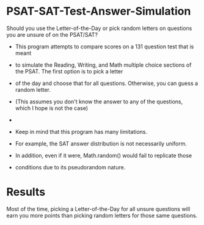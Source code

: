 # PSAT-SAT-Test-Answer-Simulation
Should you use the Letter-of-the-Day or pick random letters on questions you are unsure of on the PSAT/SAT?

 * This program attempts to compare scores on a 131 question test that is meant
 * to simulate the Reading, Writing, and Math multiple choice sections of the PSAT. The first option is to pick a letter
 * of the day and choose that for all questions. Otherwise, you can guess a random letter.
 * (This assumes you don't know the answer to any of the questions, which I hope is not the case)
 
 *
 
 * Keep in mind that this program has many limitations.
 * For example, the SAT answer distribution is not necessarily uniform.
 * In addition, even if it were, Math.random() would fail to replicate those 
 * conditions due to its pseudorandom nature.
 
# Results
Most of the time, picking a Letter-of-the-Day for all unsure questions will earn you more points than picking random letters for those same questions.
